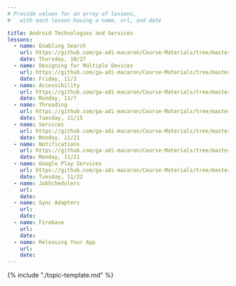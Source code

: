 ```yaml
---
# Provide values for an array of lessons,
#   with each lesson having a name, url, and date

title: Android Technologies and Services
lessons:
  - name: Enabling Search
    url: https://github.com/ga-adi-macaron/Course-Materials/tree/master/lessons/android-technologies-and-services/enable-search-lesson
    date: Thursday, 10/27
  - name: Designing for Multiple Devices
    url: https://github.com/ga-adi-macaron/Course-Materials/tree/master/lessons/user-interface/multiple-devices-lesson
    date: Friday, 11/3
  - name: Accessibility
    url: https://github.com/ga-adi-macaron/Course-Materials/tree/master/lessons/android-technologies-and-services/accessible-apps-lesson
    date: Monday, 11/7
  - name: Threading
    url: https://github.com/ga-adi-macaron/Course-Materials/tree/master/lessons/android-technologies-and-services/threading-lesson
    date: Tuesday, 11/15
  - name: Services
    url: https://github.com/ga-adi-macaron/Course-Materials/tree/master/lessons/android-technologies-and-services/services-lesson
    date: Monday, 11/21
  - name: Notifications
    url: https://github.com/ga-adi-macaron/Course-Materials/tree/master/lessons/android-technologies-and-services/notifications-lesson
    date: Monday, 11/21
  - name: Google Play Services
    url: https://github.com/ga-adi-macaron/Course-Materials/tree/master/lessons/android-technologies-and-services/google-play-services-lesson
    date: Tuesday, 11/22
  - name: JobSchedulers
    url: 
    date: 
  - name: Sync Adapters
    url: 
    date: 
  - name: Firebase
    url: 
    date: 
  - name: Releasing Your App
    url: 
    date: 
---
```


{% include "./topic-template.md" %}
